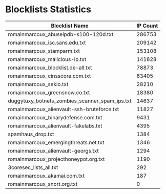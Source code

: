 # Blocklists Statistics
| Blocklist Name | IP Count |
|----|----|
| romainmarcoux_abuseipdb-s100-120d.txt | 286753 |
| romainmarcoux_isc.sans.edu.txt | 209142 |
| romainmarcoux_stamparm.txt | 153108 |
| romainmarcoux_malicious-ip.txt | 141628 |
| romainmarcoux_blocklist.de-all.txt | 78873 |
| romainmarcoux_cinsscore.com.txt | 63405 |
| romainmarcoux_sekio.txt | 28210 |
| romainmarcoux_greensnow.co.txt | 18380 |
| duggytuxy_botnets_zombies_scanner_spam_ips.txt | 14637 |
| romainmarcoux_alienvault-ssh-bruteforce.txt | 11827 |
| romainmarcoux_binarydefense.com.txt | 9431 |
| romainmarcoux_alienvault-fakelabs.txt | 4395 |
| spamhaus_drop.txt | 1384 |
| romainmarcoux_emergingthreats.net.txt | 1346 |
| romainmarcoux_alienvault-georgs.txt | 1294 |
| romainmarcoux_projecthoneypot.org.txt | 1190 |
| 3coresec_lists_all.txt | 292 |
| romainmarcoux_akamai.com.txt | 187 |
| romainmarcoux_snort.org.txt | 0 |
